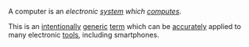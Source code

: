 A computer is an *electronic [system](https://github.com/gcassel/Modular-Organization-Terminology/blob/master/terms/system.md) which [computes](https://github.com/gcassel/Modular-Organization-Terminology/blob/master/terms/compute.md)*.

This is an [intentionally](https://github.com/gcassel/Modular-Organization-Terminology/blob/master/terms/intention.md) [generic](https://github.com/gcassel/Modular-Organization-Terminology/blob/master/terms/generic.md) [term](https://github.com/gcassel/Modular-Organization-Terminology/blob/master/terms/term.md) which can be [accurately](https://github.com/gcassel/Modular-Organization-Terminology/blob/master/terms/accuracy.md) applied to many electronic [tools](https://github.com/gcassel/Modular-Organization-Terminology/blob/master/terms/tool.md), including smartphones.
